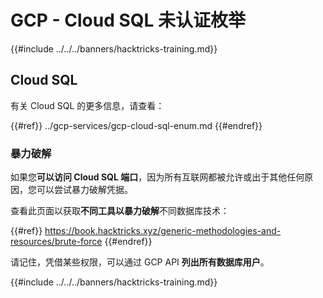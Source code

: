 # GCP - Cloud SQL 未认证枚举

{{#include ../../../banners/hacktricks-training.md}}

## Cloud SQL

有关 Cloud SQL 的更多信息，请查看：

{{#ref}}
../gcp-services/gcp-cloud-sql-enum.md
{{#endref}}

### 暴力破解

如果您**可以访问 Cloud SQL 端口**，因为所有互联网都被允许或出于其他任何原因，您可以尝试暴力破解凭据。

查看此页面以获取**不同工具以暴力破解**不同数据库技术：

{{#ref}}
https://book.hacktricks.xyz/generic-methodologies-and-resources/brute-force
{{#endref}}

请记住，凭借某些权限，可以通过 GCP API **列出所有数据库用户**。

{{#include ../../../banners/hacktricks-training.md}}
